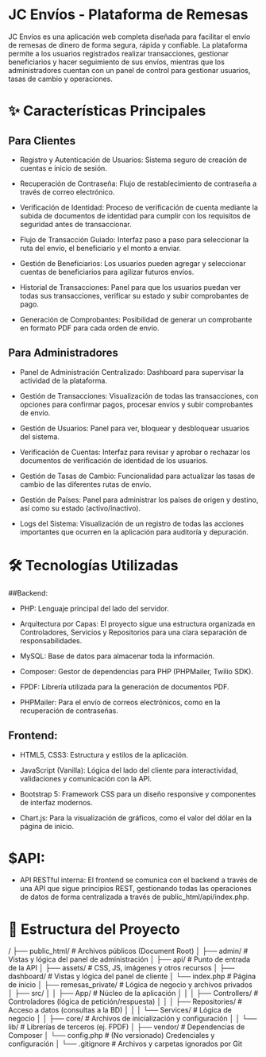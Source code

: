 # JC Envíos - Plataforma de Remesas
JC Envíos es una aplicación web completa diseñada para facilitar el envío de remesas de dinero de forma segura, rápida y confiable. La plataforma permite a los usuarios registrados realizar transacciones, gestionar beneficiarios y hacer seguimiento de sus envíos, mientras que los administradores cuentan con un panel de control para gestionar usuarios, tasas de cambio y operaciones.

# ✨ Características Principales
## Para Clientes
* Registro y Autenticación de Usuarios: Sistema seguro de creación de cuentas e inicio de sesión.

* Recuperación de Contraseña: Flujo de restablecimiento de contraseña a través de correo electrónico.

* Verificación de Identidad: Proceso de verificación de cuenta mediante la subida de documentos de identidad para cumplir con los requisitos de seguridad antes de transaccionar.

* Flujo de Transacción Guiado: Interfaz paso a paso para seleccionar la ruta del envío, el beneficiario y el monto a enviar.

* Gestión de Beneficiarios: Los usuarios pueden agregar y seleccionar cuentas de beneficiarios para agilizar futuros envíos.

* Historial de Transacciones: Panel para que los usuarios puedan ver todas sus transacciones, verificar su estado y subir comprobantes de pago.

* Generación de Comprobantes: Posibilidad de generar un comprobante en formato PDF para cada orden de envío.

## Para Administradores
* Panel de Administración Centralizado: Dashboard para supervisar la actividad de la plataforma.

* Gestión de Transacciones: Visualización de todas las transacciones, con opciones para confirmar pagos, procesar envíos y subir comprobantes de envío.

* Gestión de Usuarios: Panel para ver, bloquear y desbloquear usuarios del sistema.

* Verificación de Cuentas: Interfaz para revisar y aprobar o rechazar los documentos de verificación de identidad de los usuarios.

* Gestión de Tasas de Cambio: Funcionalidad para actualizar las tasas de cambio de las diferentes rutas de envío.

* Gestión de Países: Panel para administrar los países de origen y destino, así como su estado (activo/inactivo).

* Logs del Sistema: Visualización de un registro de todas las acciones importantes que ocurren en la aplicación para auditoría y depuración.

# 🛠️ Tecnologías Utilizadas
##Backend:

* PHP: Lenguaje principal del lado del servidor.

* Arquitectura por Capas: El proyecto sigue una estructura organizada en Controladores, Servicios y Repositorios para una clara separación de responsabilidades.

* MySQL: Base de datos para almacenar toda la información.

* Composer: Gestor de dependencias para PHP (PHPMailer, Twilio SDK).

* FPDF: Librería utilizada para la generación de documentos PDF.

* PHPMailer: Para el envío de correos electrónicos, como en la recuperación de contraseñas.

## Frontend:

* HTML5, CSS3: Estructura y estilos de la aplicación.

* JavaScript (Vanilla): Lógica del lado del cliente para interactividad, validaciones y comunicación con la API.

* Bootstrap 5: Framework CSS para un diseño responsive y componentes de interfaz modernos.

* Chart.js: Para la visualización de gráficos, como el valor del dólar en la página de inicio.

# $API:

* API RESTful interna: El frontend se comunica con el backend a través de una API que sigue principios REST, gestionando todas las operaciones de datos de forma centralizada a través de public_html/api/index.php.



# 📁 Estructura del Proyecto
/
├── public_html/            # Archivos públicos (Document Root)
│   ├── admin/              # Vistas y lógica del panel de administración
│   ├── api/                # Punto de entrada de la API
│   ├── assets/             # CSS, JS, imágenes y otros recursos
│   ├── dashboard/          # Vistas y lógica del panel de cliente
│   └── index.php           # Página de inicio
│
├── remesas_private/        # Lógica de negocio y archivos privados
│   ├── src/
│   │   ├── App/            # Núcleo de la aplicación
│   │   │   ├── Controllers/ # Controladores (lógica de petición/respuesta)
│   │   │   ├── Repositories/ # Acceso a datos (consultas a la BD)
│   │   │   └── Services/     # Lógica de negocio
│   │   ├── core/           # Archivos de inicialización y configuración
│   │   └── lib/            # Librerías de terceros (ej. FPDF)
│   ├── vendor/             # Dependencias de Composer
│   └── config.php          # (No versionado) Credenciales y configuración
│
└── .gitignore              # Archivos y carpetas ignorados por Git
